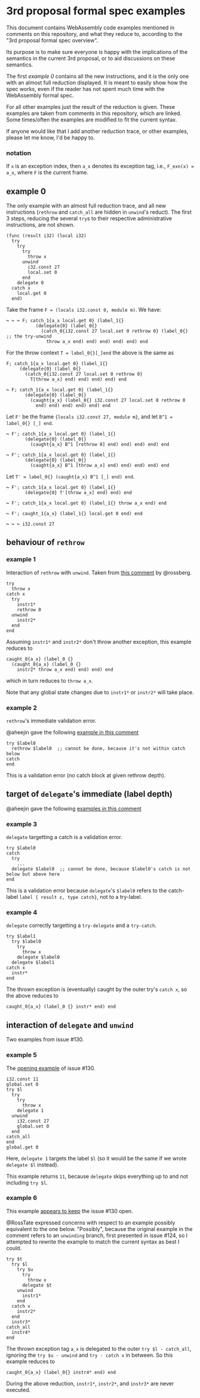 # 3rd proposal formal spec examples

This document contains WebAssembly code examples mentioned in comments on this repository, and what they reduce to, according to the "3rd proposal formal spec overview".

Its purpose is to make sure everyone is happy with the implications of the semantics in the current 3rd proposal, or to aid discussions on these semantics.

The first *example 0* contains all the new instructions, and it is the only one with an almost full reduction displayed. It is meant to easily show how the spec works, even if the reader has not spent much time with the WebAssembly formal spec.

For all other examples just the result of the reduction is given. These examples are taken from comments in this repository, which are linked. Some times/often the examples are modified to fit the current syntax.

If anyone would like that I add another reduction trace, or other examples, please let me know, I'd be happy to.

### notation

If `x` is an exception index, then `a_x` denotes its exception tag, i.e., `F_exn(x) = a_x`, where `F` is the current frame.

## example 0

The only example with an almost full reduction trace, and all new instructions (`rethrow` and `catch_all` are hidden in `unwind`'s reduct). The first 3 steps, reducing the several `try`s to their respective administrative instructions, are not shown.

```
(func (result i32) (local i32)
  try
    try
      try
        throw x
      unwind
        i32.const 27
        local.set 0
      end
    delegate 0
  catch x
    local.get 0
  end)
```

Take the frame `F = (locals i32.const 0, module m)`. We have:

```
↪ ↪ ↪ F; catch_1{a_x local.get 0} (label_1{}
           (delegate{0} (label_0{}
             (catch_0{i32.const 27 local.set 0 rethrow 0} (label_0{}     ;; the try-unwind
               throw a_x end) end) end) end) end) end

```

For the throw context `T = label_0{}[_]end` the above is the same as

```
F; catch_1{a_x local.get 0} (label_1{}
     (delegate{0} (label_0{}
       (catch_0{i32.const 27 local.set 0 rethrow 0}
         T[throw a_x] end) end) end) end) end

↪ F; catch_1{a_x local.get 0} (label_1{}
       (delegate{0} (label_0{}
         (caught{a_x} (label_0{} i32.const 27 local.set 0 rethrow 0
           end) end) end) end) end) end
```

Let `F'` be the frame `{locals i32.const 27, module m}`, and let `B^1 = label_0{} [_] end`.

```
↪ F'; catch_1{a_x local.get 0} (label_1{}
       (delegate{0} (label_0{}
         (caught{a_x} B^1 [rethrow 0] end) end) end) end) end

↪ F'; catch_1{a_x local.get 0} (label_1{}
       (delegate{0} (label_0{}
         (caught{a_x} B^1 [throw a_x] end) end) end) end) end
```

Let `T' = label_0{} (caught{a_x} B^1 [_] end) end`.

```
↪ F'; catch_1{a_x local.get 0} (label_1{}
       (delegate{0} T'[throw a_x] end) end) end

↪ F'; catch_1{a_x local.get 0} (label_1{} throw a_x end) end

↪ F'; caught_1{a_x} (label_1{} local.get 0 end) end

↪ ↪ ↪ i32.const 27
```

## behaviour of `rethrow`

### example 1

Interaction of `rethrow` with `unwind`. Taken from [this comment](https://github.com/WebAssembly/exception-handling/issues/87#issuecomment-705586912) by @rossberg.

```
try
  throw x
catch x
  try
    instr1*
    rethrow 0
  unwind
    instr2*
  end
end
```

Assuming `instr1*` and `instr2*` don't throw another exception, this example reduces to

```
caught_0{a_x} (label_0 {}
  (caught_0{a_x} (label_0 {}
    instr2* throw a_x end) end) end) end
```

which in turn reduces to `throw a_x`.

Note that any global state changes due to `instr1*` or `instr2*` will take place.

### example 2

`rethrow`'s immediate validation error.

@aheejin gave the following
[example in this comment](https://github.com/WebAssembly/exception-handling/pull/143#discussion_r522673735)

```
try $label0
  rethrow $label0  ;; cannot be done, because it's not within catch below
catch
end
```

This is a validation error (no catch block at given rethrow depth).

## target of `delegate`'s immediate (label depth)

@aheejin gave the following
[examples in this comment](https://github.com/WebAssembly/exception-handling/pull/143#discussion_r522673735)

### example 3

`delegate` targetting a catch is a validation error.

```
try $label0
catch
  try
    ...
  delegate $label0  ;; cannot be done, because $label0's catch is not below but above here
end
```

This is a validation error because `delegate`'s `$label0` refers to the catch-label `label { result ε, type catch}`, not to a try-label.

### example 4

`delegate` correctly targetting a `try-delegate` and a `try-catch`.

```
try $label1
  try $label0
    try
      throw x
    delegate $label0
  delegate $label1
catch x
  instr*
end
```

The thrown exception is (eventually) caught by the outer try's `catch x`, so the above reduces to

```
caught_0{a_x} (label_0 {} instr* end) end
```


## interaction of `delegate` and `unwind`

Two examples from issue #130.

### example 5

The [opening example](https://github.com/WebAssembly/exception-handling/issues/130#issue-713113953)
of issue #130.

```
i32.const 11
global.set 0
try $l
  try
    try
      throw x
    delegate 1
  unwind
    i32.const 27
    global.set 0
  end
catch_all
end
global.get 0
```

Here, `delegate 1` targets the label `$l` (so it would be the same if we wrote `delegate $l` instead).

This example returns `11`, because `delegate` skips everything up to and not including `try $l`.

### example 6

This example
[appears to keep](https://github.com/WebAssembly/exception-handling/issues/130#issuecomment-704249682)
the issue #130 open.

@RossTate expressed concerns with respect to an example possibly equivalent to
the one below. "Possibly", because the original example in the comment refers to
an `unwinding` branch, first presented in issue #124, so I attempted to rewrite
the example to match the current syntax as best I could.

```
try $t
  try $l
    try $u
      try
        throw x
      delegate $t
    unwind
      instr1*
    end
  catch x
    instr2*
  end
  instr3*
catch_all
  instr4*
end
```

The thrown exception tag `a_x` is delegated to the outer `try $l - catch_all`, ignoring the `try $u - unwind` and `try - catch x` in between. So this example reduces to

```
caught_0{a_x} (label_0{} instr4* end) end
```

During the above reduction, `instr1*`, `instr2*`, and `instr3*` are never executed.



